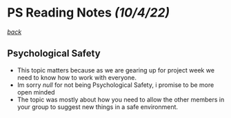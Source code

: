 # PS Reading Notes *(10/4/22)*

[*back*](../README.md)

## Psychological Safety

- This topic matters because as we are gearing up for project week we need to know how to work with everyone.
- Im sorry *null* for not being Psychological Safety, i promise to be more open minded
- The topic was mostly about how you need to allow the other members in your group to suggest new things in a safe environment.
